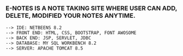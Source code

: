 ### E-NOTES IS A NOTE TAKING SITE WHERE USER CAN ADD, DELETE, MODIFIED YOUR NOTES ANYTIME. 

    --> IDE: NETBEENS 8.2
    --> FRONT END: HTML, CSS, BOOTSTRAP, FONT AWOSOME
    --> BACK END: JSP, SERVLET, JDBC
    --> DATABASE: MY SQL WORKBENCH 8.2
    --> SERVER: APACHE TOMCAT 8.5
